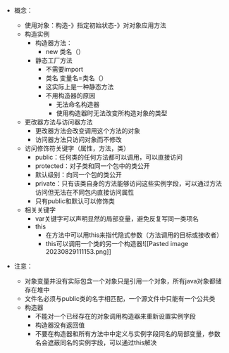 - 概念：
	- 使用对象：构造-》指定初始状态-》对对象应用方法
	- 构造实例
		- 构造器方法：
			- new 类名（）
		- 静态工厂方法
			- 不需要import
			- 类名 变量名=类名（）
			- 这实际上是一种静态方法
			- 不用构造器的原因
				- 无法命名构造器
				- 使用构造器时无法改变所构造对象的类型
	- 更改器方法与访问器方法
		- 更改器方法会改变调用这个方法的对象
		- 访问器方法只访问对象而不修改
	- 访问修饰符关键字（属性，方法，类）
		- public：任何类的任何方法都可以调用，可以直接访问
		- protected：对子类和同一个包中的类公开
		- 默认级别：向同一个包的类公开
		- private：只有该类自身的方法能够访问这些实例字段，可以通过方法访问但无法在不同包内直接访问属性
		- 只有public和默认可以修饰类
	- 相关关键字
		- var关键字可以声明显然的局部变量，避免反复写同一类项名
		- this
			- 在方法中可以用this来指代隐式参数（方法调用的目标或接收者）
			- this可以调用一个类的另一个构造器![[Pasted image 20230829111153.png]]

- 注意：
	- 对象变量并没有实际包含一个对象只是引用一个对象，所有java对象都储存在堆中
	- 文件名必须与public类的名字相匹配，一个源文件中只能有一个公共类
	- 构造器
		- 不能对一个已经存在的对象调用构造器来重新设置实例字段
		- 构造器没有返回值
		- 不要在构造器和所有方法中中定义与实例字段同名的局部变量，参数名会遮蔽同名的实例字段，可以通过this解决